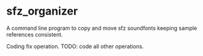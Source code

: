 # sfz_organizer
A command line program to copy and move sfz soundfonts keeping sample references consistent.

Coding fix operation.
TODO: code all other operations.
